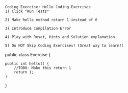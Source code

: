 ```
Coding Exercise: Hello Coding Exercises
1) Click "Run Tests"

2) Make hello method return 1 instead of 0

3) Introduce Compilation Error

4) Play with Reset, Hints and Solution explanation

5) Do NOT Skip Coding Exercises! (Great way to learn!)
```

public class Exercise {
    
    public int hello() {
        //TODO: Make this return 1
        return 1;
    }
}
